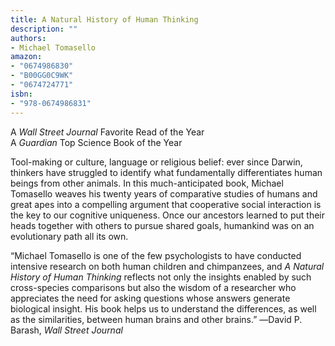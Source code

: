 ```yaml
---
title: A Natural History of Human Thinking
description: ""
authors:
- Michael Tomasello
amazon:
- "0674986830"
- "B00GG0C9WK"
- "0674724771"
isbn:
- "978-0674986831"
---
```

A _Wall Street Journal_ Favorite Read of the Year  
A _Guardian_ Top Science Book of the Year  
  
Tool-making or culture, language or religious belief: ever since Darwin, thinkers have struggled to identify what fundamentally differentiates human beings from other animals. In this much-anticipated book, Michael Tomasello weaves his twenty years of comparative studies of humans and great apes into a compelling argument that cooperative social interaction is the key to our cognitive uniqueness. Once our ancestors learned to put their heads together with others to pursue shared goals, humankind was on an evolutionary path all its own.

“Michael Tomasello is one of the few psychologists to have conducted intensive research on both human children and chimpanzees, and _A Natural History of Human Thinking_ reflects not only the insights enabled by such cross-species comparisons but also the wisdom of a researcher who appreciates the need for asking questions whose answers generate biological insight. His book helps us to understand the differences, as well as the similarities, between human brains and other brains.”
―David P. Barash, _Wall Street Journal_
